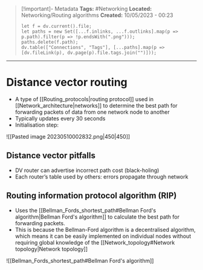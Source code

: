 > [!important]- Metadata
> **Tags:** #Networking 
> **Located:** Networking/Routing algorithms
> **Created:** 10/05/2023 - 00:23
> ```dataviewjs
> let f = dv.current().file;
> let paths = new Set([...f.inlinks, ...f.outlinks].map(p => p.path).filter(p => !p.endsWith(".png")));
> paths.delete(f.path);
> dv.table(["Connections", "Tags"], [...paths].map(p => [dv.fileLink(p), dv.page(p).file.tags.join("")]));
> ```

___
# Distance vector routing
- A type of [[Routing_protocols|routing protocol]] used in [[Network_architecture|networks]] to determine the best path for forwarding packets of data from one network node to another 
- Typically updates every 30 seconds
- Initialisation step: 

![[Pasted image 20230510002832.png|450|450]]
## Distance vector pitfalls
-  DV router can advertise incorrect path cost (black-holing)
- Each router’s table used by others: errors propagate through network
## Routing information protocol algorithm (RIP) 
- Uses the [[Bellman_Fords_shortest_path#Bellman Ford's algorithm|Bellman Ford's algorithm]]  to calculate the best path for forwarding packets. 
- This is because the Bellman-Ford algorithm is a decentralised algorithm, which means it can be easily implemented on individual nodes without requiring global knowledge of the [[Network_topology#Network topology|Network topology]]

![[Bellman_Fords_shortest_path#Bellman Ford's algorithm]]